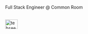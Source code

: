 Full Stack Engineer @ Common Room

</br>
<a href="https://linkedin.com/in/tehseenc" target="blank"><img align="center" src="https://raw.githubusercontent.com/rahuldkjain/github-profile-readme-generator/master/src/images/icons/Social/linked-in-alt.svg" alt="tehseenc linkedin" height="30" width="40" /></a>
<!---
tehseenc/tehseenc is a ✨ special ✨ repository because its `README.md` (this file) appears on your GitHub profile.
You can click the Preview link to take a look at your changes.
--->
